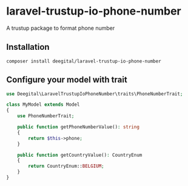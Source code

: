 # laravel-trustup-io-phone-number

A trustup package to format phone number

## Installation

```shell
composer install deegital/laravel-trustup-io-phone-number
```

## Configure your model with trait

```php
use Deegital\LaravelTrustupIoPhoneNumber\traits\PhoneNumberTrait;

class MyModel extends Model
{
    use PhoneNumberTrait;

    public function getPhoneNumberValue(): string
    {
        return $this->phone;
    }

    public function getCountryValue(): CountryEnum
    {
        return CountryEnum::BELGIUM;
    }
}
```

